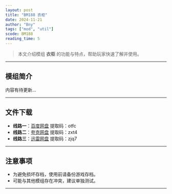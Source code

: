 ```yaml
---
layout: post
title: "BM188 衣柜"
date: 2024-11-21
author: "Bny"
tags: ["mod", "util"]
scode: BM188
reading_time: 5
---
```


> 本文介绍模组 **衣柜** 的功能与特点，帮助玩家快速了解并使用。

---

## 模组简介

内容有待更新...

---


## 文件下载
- **线路一**：[百度网盘](https://pan.baidu.com/s/1nBEWRSPnw4itkyrz1a4_sg?pwd=otfc)  提取码：otfc  
- **线路二**：[夸克网盘](https://pan.quark.cn/s/b37c52cf066f?pwd=zxt4)  提取码：zxt4  
- **线路三**：[迅雷网盘](https://pan.xunlei.com/s/VOCCbiFBT6HEhQNKwFrSCwHAA1?pwd=zjq7)  提取码：zjq7  

---

## 注意事项
- 为避免损坏存档，使用前请备份游戏存档。
- 可能与其他模组存在冲突，建议单独测试。

---

